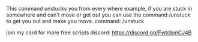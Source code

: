 This command unstucks you from every where example, if you are stuck in somewhere and can't move or get out you can use the command /unstuck to get you out and make you move.
command: /unstuck

join my cord for more free scripts
discord: https://discord.gg/FwtcbmCJ4B
